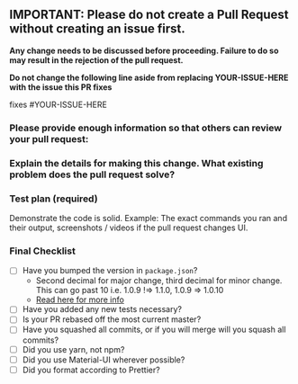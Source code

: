 ## IMPORTANT: Please do not create a Pull Request without creating an issue first.

**Any change needs to be discussed before proceeding. Failure to do so may result in the rejection of the pull request.**

**Do not change the following line aside from replacing YOUR-ISSUE-HERE with the issue this PR fixes** 

fixes #YOUR-ISSUE-HERE

### Please provide enough information so that others can review your pull request:

### Explain the **details** for making this change. What existing problem does the pull request solve?

### Test plan (required)

Demonstrate the code is solid. Example: The exact commands you ran and their output, screenshots / videos if the pull request changes UI.

<!-- Make sure tests pass on both Travis and Circle CI. -->

### Final Checklist

- [ ] Have you bumped the version in `package.json`?
    - Second decimal for major change, third decimal for minor change. This can go past 10 i.e. 1.0.9 !=> 1.1.0, 1.0.9 => 1.0.10
    - [Read here for more info](https://semver.org/)
- [ ] Have you added any new tests necessary?
- [ ] Is your PR rebased off the most current master?
- [ ] Have you squashed all commits, or if you will merge will you squash all commits?
- [ ] Did you use yarn, not npm?
- [ ] Did you use Material-UI wherever possible?
- [ ] Did you format according to Prettier?